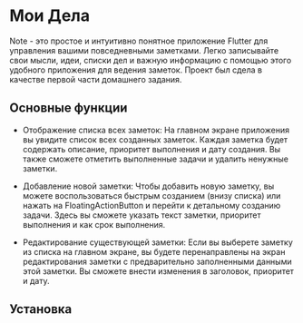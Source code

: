 # Мои Дела

Note - это простое и интуитивно понятное приложение Flutter для управления вашими повседневными заметками. Легко записывайте свои мысли, идеи, списки дел и важную информацию с помощью этого удобного приложения для ведения заметок. Проект был сдела в качестве первой части домашнего задания.

## Основные функции

- Отображение списка всех заметок: На главном экране приложения вы увидите список всех созданных заметок. Каждая заметка будет содержать описание, приоритет выполнения и дату создания. Вы также сможете отметить выполненные задачи и удалить ненужные заметки.

- Добавление новой заметки: Чтобы добавить новую заметку, вы можете воспользоваться быстрым созданием (внизу списка) или нажать на FloatingActionButton и перейти к детальному созданию задачи. Здесь вы сможете указать текст заметки, приоритет выполнения и как срок выполнения.

- Редактирование существующей заметки: Если вы выберете заметку из списка на главном экране, вы будете перенаправлены на экран редактирования заметки с предварительно заполненными данными этой заметки. Вы сможете внести изменения в заголовок, приоритет и дату.

## Установка